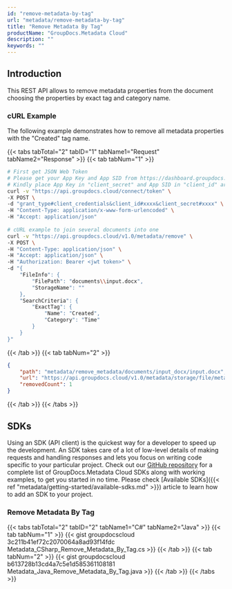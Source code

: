 ```yaml
---
id: "remove-metadata-by-tag"
url: "metadata/remove-metadata-by-tag"
title: "Remove Metadata By Tag"
productName: "GroupDocs.Metadata Cloud"
description: ""
keywords: ""
---
```







## Introduction ##

This REST API allows to remove metadata properties from the document choosing the properties by exact tag and category name.

### cURL Example ###

The following example demonstrates how to remove all metadata properties with the "Created" tag name.

{{< tabs tabTotal="2" tabID="1" tabName1="Request" tabName2="Response" >}}
{{< tab tabNum="1" >}}

```bash
# First get JSON Web Token
# Please get your App Key and App SID from https://dashboard.groupdocs.cloud/#/apps. 
# Kindly place App Key in "client_secret" and App SID in "client_id" argument.
curl -v "https://api.groupdocs.cloud/connect/token" \
-X POST \
-d "grant_type#client_credentials&client_id#xxxx&client_secret#xxxx" \
-H "Content-Type: application/x-www-form-urlencoded" \
-H "Accept: application/json"
   
# cURL example to join several documents into one
curl -v "https://api.groupdocs.cloud/v1.0/metadata/remove" \
-X POST \
-H "Content-Type: application/json" \
-H "Accept: application/json" \
-H "Authorization: Bearer <jwt token>" \
-d "{
    "FileInfo": {
        "FilePath": "documents\\input.docx",
        "StorageName": ""
    },
    "SearchCriteria": {
        "ExactTag": {
            "Name": "Created",
            "Category": "Time"
        }
    }
}"
```

{{< /tab >}}
{{< tab tabNum="2" >}}

```json
{
    "path": "metadata/remove_metadata/documents/input_docx/input.docx",
    "url": "https://api.groupdocs.cloud/v1.0/metadata/storage/file/metadata/remove_metadata/documents/input_docx/input.docx",
    "removedCount": 1
}
```

{{< /tab >}}
{{< /tabs >}}

## SDKs ##

Using an SDK (API client) is the quickest way for a developer to speed up the development. An SDK takes care of a lot of low-level details of making requests and handling responses and lets you focus on writing code specific to your particular project. Check out our [GitHub repository](https://github.com/groupdocs-metadata-cloud) for a complete list of GroupDocs.Metadata Cloud SDKs along with working examples, to get you started in no time. Please check [Available SDKs]({{< ref "metadata/getting-started/available-sdks.md" >}}) article to learn how to add an SDK to your project.

### Remove Metadata By Tag ###

{{< tabs tabTotal="2" tabID="2" tabName1="C#" tabName2="Java" >}}
{{< tab tabNum="1" >}}
{{< gist groupdocscloud 3c211b41ef72c2070064a8ad93f14fdc Metadata_CSharp_Remove_Metadata_By_Tag.cs >}}
{{< /tab >}}
{{< tab tabNum="2" >}}
{{< gist groupdocscloud b613728b13cd4a7c5e1d585361108181 Metadata_Java_Remove_Metadata_By_Tag.java >}}
{{< /tab >}}
{{< /tabs >}}

